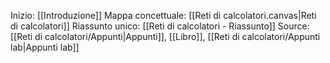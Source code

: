 Inizio: [[Introduzione]]
Mappa concettuale: [[Reti di calcolatori.canvas|Reti di calcolatori]]
Riassunto unico: [[Reti di calcolatori - Riassunto]]
Source: [[Reti di calcolatori/Appunti|Appunti]], [[Libro]], [[Reti di calcolatori/Appunti lab|Appunti lab]]